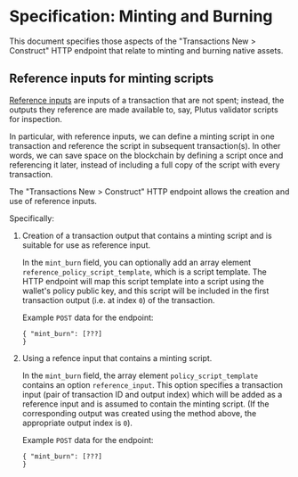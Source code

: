 # Specification: Minting and Burning

This document specifies those aspects of the "Transactions New > Construct" HTTP endpoint that relate to minting and burning native assets.

## Reference inputs for minting scripts

[Reference inputs][ref] are inputs of a transaction that are not spent; instead, the outputs they reference are made available to, say, Plutus validator scripts for inspection.

  [ref]: https://cips.cardano.org/cips/cip31/#referenceinputs

In particular, with reference inputs, we can define a minting script in one transaction and reference the script in subsequent transaction(s). In other words, we can save space on the blockchain by defining a script once and referencing it later, instead of including a full copy of the script with every transaction.

The "Transactions New > Construct" HTTP endpoint allows the creation and use of reference inputs.

Specifically:

1. Creation of a transaction output that contains a minting script and is suitable for use as reference input.

    In the `mint_burn` field, you can optionally add an array element `reference_policy_script_template`, which is a script template. The HTTP endpoint will map this script template into a script using the wallet's policy public key, and this script will be included in the first transaction output (i.e. at index `0`) of the transaction.

    Example `POST` data for the endpoint:

    ```
    { "mint_burn": [???]
    }
    ```

2. Using a refence input that contains a minting script.

    In the `mint_burn` field, the array element `policy_script_template` contains an option `reference_input`. This option specifies a transaction input (pair of transaction ID and output index) which will be added as a reference input and is assumed to contain the minting script. (If the corresponding output was created using the method above, the appropriate output index is `0`).
    
    Example `POST` data for the endpoint:
    
    ```
    { "mint_burn": [???]
    }
    ```
